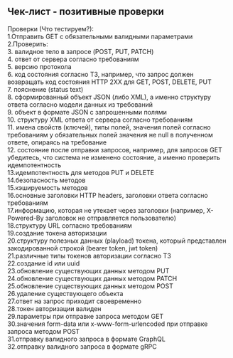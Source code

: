 ## Чек-лист - позитивные проверки  
Проверки (Что тестируем?):  
1.Отправить GET с обязательными валидными параметрами  
  2.Проверить:  
  3. валидное тело в запросе (POST, PUT, PATCH)  
  4. ответ от сервера согласно требованиям  
  5. версию протокола  
  6. код состояния согласно ТЗ, например, что запрос должен возвращать код состояния HTTP 2XX для GET, POST, DELETE, PUT  
  7. пояснение (status text)  
  8. сформированный объект JSON (либо XML), а именно структуру ответа согласно модели данных из требований  
  9. объект в формате JSON с запрошенными полями  
  10. структуру XML ответа от сервера согласно требованиям  
  11. имена свойств (ключей), типы полей, значения полей согласно требованиям у обязательных полей значения не null в полученном ответе, опираясь на требование  
  12. состояние после отправки запросов, например, для запросов GET убедитесь, что система не изменено состояние, а именно проверить идемпотентность  
  13.идемпотентность для методов PUT и DELETE  
  14.безопасность методов  
  15.кэшируемость методов  
  16.основные заголовки HTTP headers, заголовки ответа согласно требованиям  
  17.информацию, которая не утекает через заголовки (например, X-Powered-By заголовок не отправляется пользователю)  
  18.структуру URL согласно требованиям  
  19.создание токена авторизации    
  20.структуру полезных данных (playload) токена, который представлен закодированной строкой (bearer token, jwt token)    
  21.различные типы токенов авторизации согласно ТЗ    
  22.создание id или uuid  
  23.обновление существующих данных методом PUT  
  24.обновление существующих данных методом PATCH    
  25.обновление существующих данных методом POST  
  26.удаление существующего объекта  
  27.ответ на запрос приходит своевременно  
  28.токен авторизации валиден  
  29.параметры при отправке запроса методом GET    
  30.значения form-data или x-www-form-urlencoded при отправке запроса методом POST    
  31.отправку валидного запроса в формате GraphQL    
  32.отправку валидного запроса в формате gRPC    


